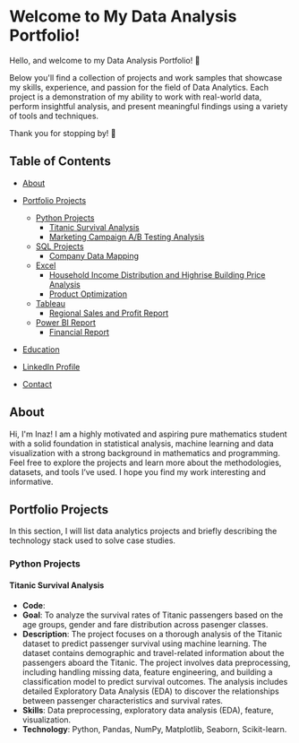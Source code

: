 # Welcome to My Data Analysis Portfolio! 

Hello, and welcome to my Data Analysis Portfolio! 🎉

Below you'll find a collection of projects and work samples that showcase my skills, experience, and passion for the field of Data Analytics. Each project is a demonstration of my ability to work with real-world data, perform insightful analysis, and present meaningful findings using a variety of tools and techniques.

Thank you for stopping by! 🚀

## Table of Contents
- [About](#about)
- [Portfolio Projects](#portfolio-projects)
  - [Python Projects](#python-projects)
    - [Titanic Survival Analysis](#titanic-survival-analysis)
    - [Marketing Campaign A/B Testing Analysis](#marketing-campaign-ab-testing)
  - [SQL Projects](#sql-projects)
    - [Company Data Mapping](#company-data-mapping)
  - [Excel](#excel--projects)
    - [Household Income Distribution and Highrise Building Price Analysis](#household-income-distribution-and-price)
    - [Product Optimization](#product-optimization)
  - [Tableau](#tableau)
    - [Regional Sales and Profit Report](#regional-sales-and-profit-report)
  - [Power BI Report](#power-bi-report)
    - [Financial Report](#financial-report)
  
- [Education](#education)
- [LinkedIn Profile](#linkedin)
- [Contact](#contact)

## About
Hi, I'm Inaz! I am a highly motivated and aspiring pure mathematics student with a solid foundation in statistical analysis, 
machine learning and data visualization with a strong background in mathematics and programming. 
Feel free to explore the projects and learn more about the methodologies, datasets, and tools I’ve used. I hope you find my work interesting and informative. 

## Portfolio Projects

In this section, I will list data analytics projects and briefly describing the technology stack used to solve case studies.

### Python Projects

#### Titanic Survival Analysis

- **Code**: 
- **Goal**: To analyze the survival rates of Titanic passengers based on the age groups, gender and fare distribution across pasenger classes.
- **Description**: The project focuses on a thorough analysis of the Titanic dataset to predict passenger survival using machine learning. The dataset contains demographic and travel-related information about the passengers aboard the Titanic. The project involves data preprocessing, including handling missing data, feature engineering, and building a classification model to predict survival outcomes. The analysis includes detailed Exploratory Data Analysis (EDA) to discover the relationships between passenger characteristics and survival rates.
- **Skills**: Data preprocessing, exploratory data analysis (EDA), feature, visualization.
- **Technology**: Python, Pandas, NumPy, Matplotlib, Seaborn, Scikit-learn.

